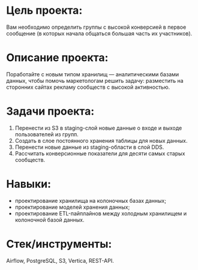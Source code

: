 # Цель проекта:

Вам необходимо определить группы с высокой конверсией в первое сообщение (в которых начала общаться большая часть их участников). 

# Описание проекта:

Поработайте с новым типом хранилищ — аналитическими базами данных, чтобы помочь маркетологам решить задачу: разместить на сторонних сайтах рекламу сообществ с высокой активностью.

# Задачи проекта:

1. Перенести из S3 в staging-слой новые данные о входе и выходе пользователей из групп.
2. Создать в слое постоянного хранения таблицы для новых данных.
3. Перенести новые данные из staging-области в слой DDS.
4. Рассчитать конверсионные показатели для десяти самых старых сообществ.

# Навыки:

- проектирование хранилища на колоночных базах данных;
- проектирование моделей хранения данных;
- проектирование ETL-пайплайнов между холодным хранилищем и колоночной базой данных.

# Стек/инструменты:
Airflow, PostgreSQL, S3, Vertica, REST-API.
